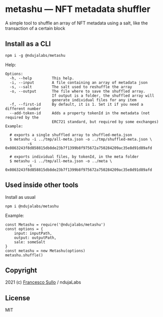 # metashu — NFT metadata shuffler
A simple tool to shuffle an array of NFT metadata using a salt, like the transaction of a certain block

## Install as a CLI

```
npm i -g @ndujalabs/metashu
```

Help:
``` 
Options:
  -h, --help         This help.
  -i, --input        A file containing an array of metadata json
  -s, --salt         The salt used to reshuffle the array
  -o, --output       The file where to save the shuffled array.
                     If output is a folder, the shuffled array will
                     generate individual files for any item  
  -f, --first-id     By default, it is 1. Set it if you need a different number
  --add-token-id     Adds a property tokenId in the metadata (not required by the
                     ERC721 standard, but required by some exchanges)                       
Example:
  
  # exports a single shuffled array to shuffled-meta.json
  $ metashu -i ../tmp/all-meta.json -o ../tmp/shuffled-meta.json \
          -s 0x0863243f8d858815db8de23b7f1399b8f975672a750284209ac35e8d91d89afd

  # exports individual files, by tokenId, in the meta folder
  $ metashu -i ../tmp/all-meta.json -o ../meta \
          -s 0x0863243f8d858815db8de23b7f1399b8f975672a750284209ac35e8d91d89afd
```

## Used inside other tools

Install as usual
```  
npm i @ndujalabs/metashu
```

Example:
```
const Metashu = require('@ndujalabs/metashu')
const options = {
    input: inputPath,
    output: outputPath,
    sale: someSalt
}
const metashu = new Metashu(options)
metashu.shuffle()
```

## Copyright

2021 (c) [Francesco Sullo](https://francesco.sullo.co) / ndujaLabs

## License

MIT

